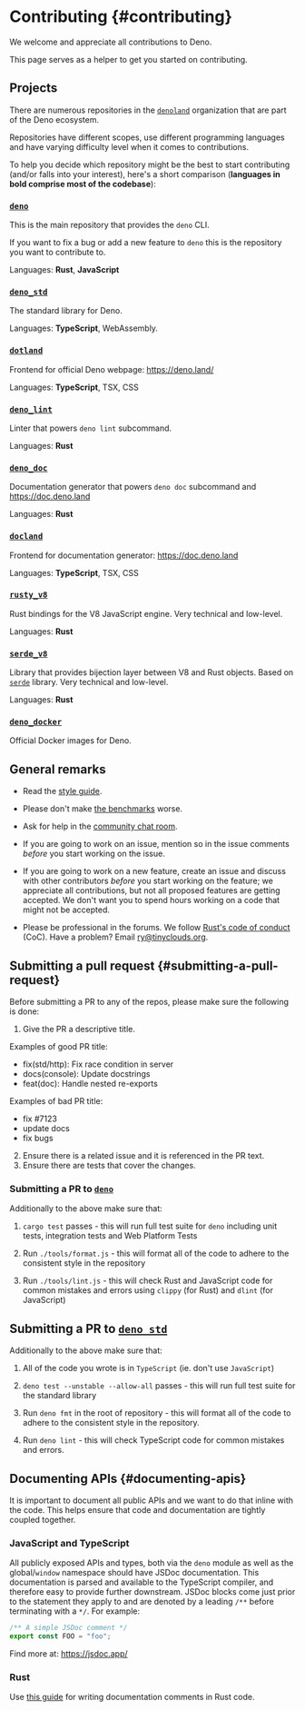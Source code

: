 # Contributing {#contributing}

We welcome and appreciate all contributions to Deno.

This page serves as a helper to get you started on contributing.

## Projects

There are numerous repositories in the [`denoland`](https://github.com/denoland) organization that are part of the Deno
ecosystem.

Repositories have different scopes, use different programming languages and have varying difficulty level when it comes
to contributions.

To help you decide which repository might be the best to start contributing (and/or falls into your interest), here's a
short comparison (**languages in bold comprise most of the codebase**):

### [`deno`](https://github.com/denoland/deno)

This is the main repository that provides the `deno` CLI.

If you want to fix a bug or add a new feature to `deno` this is the repository you want to contribute to.

Languages: **Rust**, **JavaScript**

### [`deno_std`](https://github.com/denoland/deno_std)

The standard library for Deno.

Languages: **TypeScript**, WebAssembly.

### [`dotland`](https://github.com/denoland/dotland)

Frontend for official Deno webpage: https://deno.land/

Languages: **TypeScript**, TSX, CSS

### [`deno_lint`](https://github.com/denoland/deno_lint)

Linter that powers `deno lint` subcommand.

Languages: **Rust**

### [`deno_doc`](https://github.com/denoland/deno_doc)

Documentation generator that powers `deno doc` subcommand and https://doc.deno.land

Languages: **Rust**

### [`docland`](https://github.com/denoland/docland)

Frontend for documentation generator: https://doc.deno.land

Languages: **TypeScript**, TSX, CSS

### [`rusty_v8`](https://github.com/denoland/rusty_v8)

Rust bindings for the V8 JavaScript engine. Very technical and low-level.

Languages: **Rust**

### [`serde_v8`](https://github.com/denoland/serde_v8)

Library that provides bijection layer between V8 and Rust objects. Based on [`serde`](https://crates.io/crates/serde)
library. Very technical and low-level.

Languages: **Rust**

### [`deno_docker`](https://github.com/denoland/deno_docker)

Official Docker images for Deno.

## General remarks

- Read the [style guide](./contributing/style_guide.md).

- Please don't make [the benchmarks](https://deno.land/benchmarks) worse.

- Ask for help in the [community chat room](https://discord.gg/deno).

- If you are going to work on an issue, mention so in the issue comments _before_ you start working on the issue.

- If you are going to work on a new feature, create an issue and discuss with other contributors _before_ you start
  working on the feature; we appreciate all contributions, but not all proposed features are getting accepted. We don't
  want you to spend hours working on a code that might not be accepted.

- Please be professional in the forums. We follow
  [Rust's code of conduct](https://www.rust-lang.org/policies/code-of-conduct) (CoC). Have a problem? Email
  [ry@tinyclouds.org](mailto:ry@tinyclouds.org).

## Submitting a pull request {#submitting-a-pull-request}

Before submitting a PR to any of the repos, please make sure the following is done:

1. Give the PR a descriptive title.

Examples of good PR title:

- fix(std/http): Fix race condition in server
- docs(console): Update docstrings
- feat(doc): Handle nested re-exports

Examples of bad PR title:

- fix #7123
- update docs
- fix bugs

2. Ensure there is a related issue and it is referenced in the PR text.
3. Ensure there are tests that cover the changes.

### Submitting a PR to [`deno`](https://github.com/denoland/deno)

Additionally to the above make sure that:

1. `cargo test` passes - this will run full test suite for `deno` including unit tests, integration tests and Web
   Platform Tests

1. Run `./tools/format.js` - this will format all of the code to adhere to the consistent style in the repository

1. Run `./tools/lint.js` - this will check Rust and JavaScript code for common mistakes and errors using `clippy` (for
   Rust) and `dlint` (for JavaScript)

## Submitting a PR to [`deno_std`](https://github.com/denoland/deno_std)

Additionally to the above make sure that:

1. All of the code you wrote is in `TypeScript` (ie. don't use `JavaScript`)

1. `deno test --unstable --allow-all` passes - this will run full test suite for the standard library

1. Run `deno fmt` in the root of repository - this will format all of the code to adhere to the consistent style in the
   repository.

1. Run `deno lint` - this will check TypeScript code for common mistakes and errors.

## Documenting APIs {#documenting-apis}

It is important to document all public APIs and we want to do that inline with the code. This helps ensure that code and
documentation are tightly coupled together.

### JavaScript and TypeScript

All publicly exposed APIs and types, both via the `deno` module as well as the global/`window` namespace should have
JSDoc documentation. This documentation is parsed and available to the TypeScript compiler, and therefore easy to
provide further downstream. JSDoc blocks come just prior to the statement they apply to and are denoted by a leading
`/**` before terminating with a `*/`. For example:

```ts
/** A simple JSDoc comment */
export const FOO = "foo";
```

Find more at: https://jsdoc.app/

### Rust

Use [this guide](https://doc.rust-lang.org/rustdoc/how-to-write-documentation.html) for writing documentation comments
in Rust code.
